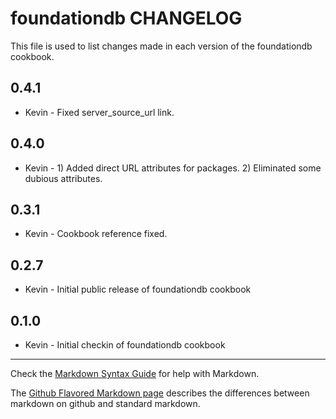 foundationdb CHANGELOG
======================

This file is used to list changes made in each version of the foundationdb cookbook.

0.4.1
-----
- Kevin - Fixed server_source_url link.

0.4.0
-----
- Kevin - 1) Added direct URL attributes for packages.
          2) Eliminated some dubious attributes.

0.3.1
-----
- Kevin - Cookbook reference fixed.

0.2.7
-----
- Kevin - Initial public release of foundationdb cookbook

0.1.0
-----
- Kevin - Initial checkin of foundationdb cookbook

- - -
Check the [Markdown Syntax Guide](http://daringfireball.net/projects/markdown/syntax) for help with Markdown.

The [Github Flavored Markdown page](http://github.github.com/github-flavored-markdown/) describes the differences between markdown on github and standard markdown.
